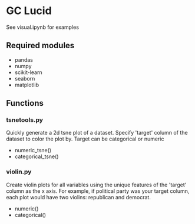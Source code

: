 # GC Lucid
See visual.ipynb for examples
## Required modules
- pandas
- numpy
- scikit-learn
- seaborn
- matplotlib

## Functions
### tsnetools.py
Quickly generate a 2d tsne plot of a dataset. Specify 'target' column of the dataset to color the plot by. Target can be categorical or numeric
- numeric_tsne()
- categorical_tsne()
### violin.py
Create violin plots for all variables using the unique features of the 'target' column as the x axis. For example, if political party was your target column, each plot would have two violins: republican and democrat.
- numeric()
- categorical()
